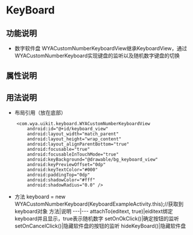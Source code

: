 # KeyBoard
## 功能说明
- 数字软件盘 WYACustomNumberKeyboardView继承KeyboardView，通过WYACustomNumberKeyboard实现键盘的监听以及随机数字键盘的切换

## 属性说明

## 用法说明
- 布局引用（放在底部）
```
    <com.wya.uikit.keyboard.WYACustomNumberKeyboardView
        android:id="@+id/keyboard_view"
        android:layout_width="match_parent"
        android:layout_height="wrap_content"
        android:layout_alignParentBottom="true"
        android:focusable="true"
        android:focusableInTouchMode="true"
        android:keyBackground="@drawable/bg_keyboard_view"
        android:keyPreviewOffset="0dp"
        android:keyTextColor="#000"
        android:paddingTop="0dp"
        android:shadowColor="#fff"
        android:shadowRadius="0.0" />
```

- 方法
keyboard = new WYACustomNumberKeyboard(KeyboardExampleActivity.this);//获取到keyboard对象
方法|说明
---|---
attachTo(editext, true)|eiditext绑定keyboard并且显示，true表示随机数字
setOnOkClick()|确定按钮的监听
setOnCancelClick()|隐藏软件盘的按钮的监听
hideKeyBoard()|隐藏软件盘







